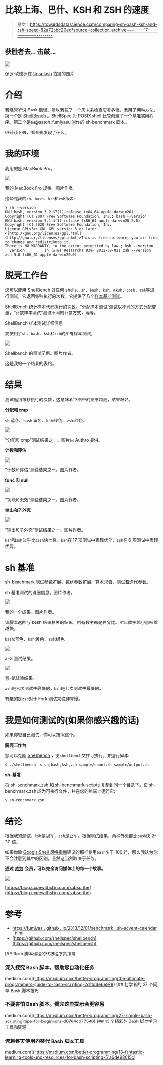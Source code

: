 # 比较上海、巴什、KSH 和 ZSH 的速度

> 原文：<https://towardsdatascience.com/comparing-sh-bash-ksh-and-zsh-speed-82a72bbc20ed?source=collection_archive---------17----------------------->

## 获胜者去…击鼓…

![](img/f7233f2ab3f50297e3a14afc573f7fca.png)

保罗·坎德罗在 [Unsplash](https://unsplash.com?utm_source=medium&utm_medium=referral) 拍摄的照片

# 介绍

我经常听说 Bash 很慢。所以我花了一个周末来检查它有多慢。我用了两种方法。第一个是 [ShellBench](https://github.com/shellspec/shellbench) 。ShellSpec 为 POSIX shell 比较创建了一个基准实用程序。第二个是由@satoh_fumiyasu 创作的 sh-benchmark 脚本。

继续读下去，看看我发现了什么。

# 我的环境

我用的是 MacBook Pro。

![](img/a0c0d19796652257ef40631acbf46a39.png)

我的 MacBook Pro 规格。图片作者。

这些是我的`sh`、`bash`、`ksh`和`zsh`版本:

```
❯ sh --version
GNU bash, version 3.2.57(1)-release (x86_64-apple-darwin20)
Copyright (C) 2007 Free Software Foundation, Inc.❯ bash --version
GNU bash, version 5.1.4(1)-release (x86_64-apple-darwin20.2.0)
Copyright (C) 2020 Free Software Foundation, Inc.
License GPLv3+: GNU GPL version 3 or later <[http://gnu.org/licenses/gpl.html](http://gnu.org/licenses/gpl.html)>This is free software; you are free to change and redistribute it.
There is NO WARRANTY, to the extent permitted by law.❯ ksh --version
  version         sh (AT&T Research) 93u+ 2012-08-01❯ zsh --version
zsh 5.8 (x86_64-apple-darwin20.0)
```

# 脱壳工作台

您可以使用 ShellBench 对任何 shells、`sh`、`bash`、`ksh`、`mksh`、`posh`、`zsh`等进行测试。它返回每秒执行的次数。它提供了八个[样本基准测试](https://github.com/shellspec/shellbench/tree/master/sample)。

ShellBench 统计样本代码执行的次数。“分配样本测试”测试以不同的方式分配变量，“计数样本测试”测试不同的计数方式，等等。

ShellBench 样本测试详细信息

我使用了`sh`、`bash`、`ksh`和`zsh`的所有样本测试。

![](img/8d11f3f1e87264f5a59caa425291d876.png)

Shellbench 的测试示例。图片作者。

这是我的一个结果的表格。

# 结果

测试返回每秒执行的次数，这意味着下图中的图形越高，结果越好。

**分配和 cmp**

`sh`:蓝色、`bash`:黄色、`ksh`:绿色、`zsh`:红色。

![](img/0f4dd9aa44dcd9ddccb96bef051e4c07.png)

“分配和 cmp”测试结果之一。图片由 Authro 提供。

**计数和评估**

![](img/6f31de1c763a30c5812493d589e2c047.png)

“计数和评估”测试结果之一。图片作者。

**func 和 null**

![](img/cc6a2135ba6948c200adf1442d2e4650.png)

“功能和无效”测试结果之一。图片作者。

**输出和子外壳**

![](img/13845904254e59fa7be9766b27c41cc1.png)

“输出和子外壳”测试结果之一。图片作者。

`ksh`和`zsh`似乎比`bash`快七倍。`ksh`在 17 项测试中表现优异，`zsh`在 6 项测试中表现优异。

# sh 基准

sh-benchmark 测试参数扩展、数组参数扩展、算术求值、测试和迭代参数。

sh 基准测试的详细信息。图片作者。

![](img/75a80ea5d7015e2be9ced7be6ca03936.png)

我的一个成果。图片作者。

该脚本返回与 bash 结果相关的结果。所有数字都是百分比。所以数字越小意味着越快。

`bash`:蓝色、`ksh`:黄色、`zsh`:绿色

![](img/83eb7c5ead222d4fb763b82f1008b5e9.png)

a-G 测试结果。

![](img/53192abc4c00ee050891be2b606b68a4.png)

氢-氮试验结果。

`zsh`是六次测试中最快的，`ksh`是七次测试中最快的。

有趣的是`zsh`对于 Fork 测试来说非常慢。

# 我是如何测试的(如果你感兴趣的话)

如果你想自己测试，你可以按照这个。

**脱壳工作台**

您可以克隆 [Shellbench](https://github.com/shellspec/shellbench) ，使`shellbench`文件可执行，并运行脚本:

```
$ ./shellbench -s sh,bash,ksh,zsh sample/count.sh sample/output.sh
```

**sh-基准**

将 [sh-benchmark.zsh](https://gist.github.com/shinokada/f63535a0f3db76d819210ffa9cb14fc5) 和 [sh-benchmark-scripts](https://gist.github.com/shinokada/753c9b42c172c11f4d52eea22e45bbf3) 复制到同一个目录下。使 sh-benchmark.zsh 成为可执行文件，并在您的终端上运行它:

```
$ sh-benchmark.zsh
```

# 结论

根据我的测试，`ksh`是冠军，`zsh`是亚军。根据测试结果，两种外壳都比`bash`快 2-30 倍。

如果你像 [Google Shell 风格指南](https://google.github.io/styleguide/shellguide.html#s1.2-when-to-use-shell)建议的那样使用`bash`少于 100 行，那么我认为你不会注意到其中的区别。虽然这当然取决于任务。

**通过** [**成为**](https://blog.codewithshin.com/membership) **会员，可以完全访问媒体上的每一个故事。**

![](img/0be3ee559fee844cb75615290e4a8b29.png)

[https://blog.codewithshin.com/subscribe](https://blog.codewithshin.com/subscribe)

# 参考

*   [https://fumiyas . github . io/2013/12/01/benchmark . sh-advent-calendar . html](https://fumiyas.github.io/2013/12/01/benchmark.sh-advent-calendar.html)
*   [https://github.com/shellspec/shellbench](https://github.com/shellspec/shellbench)

[](https://medium.com/better-programming/the-ultimate-programmers-guide-to-bash-scripting-2d11d4e6e978) [## Bash 脚本编程的终极程序员指南

### 深入探究 Bash 脚本，帮助您自动化任务

medium.com](https://medium.com/better-programming/the-ultimate-programmers-guide-to-bash-scripting-2d11d4e6e978) [](https://medium.com/better-programming/27-simple-bash-scripting-tips-for-beginners-d6764c977546) [## 初学者的 27 个简单 Bash 脚本技巧

### 不要害怕 Bash 脚本。看完这些提示会更容易

medium.com](https://medium.com/better-programming/27-simple-bash-scripting-tips-for-beginners-d6764c977546) [](https://medium.com/better-programming/13-fantastic-learning-tools-and-resources-for-bash-scripting-51a6de98015c) [## 13 个精彩的 Bash 脚本学习工具和资源

### 您将每天使用的替代 Bash 脚本工具

medium.com](https://medium.com/better-programming/13-fantastic-learning-tools-and-resources-for-bash-scripting-51a6de98015c)